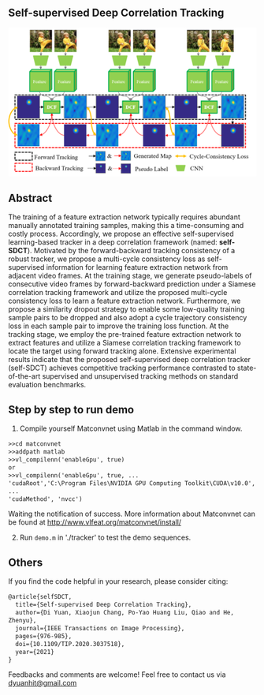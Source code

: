 ## **Self-supervised Deep Correlation Tracking**

![self-SDCT overview figure](./pipeline.png)

## Abstract
The training of a feature extraction network typically requires abundant manually annotated training samples, making this a time-consuming and costly process. Accordingly, we propose an effective self-supervised learning-based tracker in a deep correlation framework (named: **self-SDCT**). Motivated by the forward-backward tracking consistency of a robust tracker, we propose a multi-cycle consistency loss as self-supervised information for learning feature extraction network from adjacent video frames. At the training stage, we generate pseudo-labels of consecutive video frames by forward-backward prediction under a Siamese correlation tracking framework and utilize the proposed multi-cycle consistency loss to learn a feature extraction network. Furthermore, we propose a similarity dropout strategy to enable some low-quality training sample pairs to be dropped and also adopt a cycle trajectory consistency loss in each sample pair to improve the training loss function. At the tracking stage, we employ the pre-trained feature extraction network to extract features and utilize a Siamese correlation tracking framework to locate the target using forward tracking alone. Extensive experimental results indicate that the proposed self-supervised deep correlation tracker (self-SDCT) achieves competitive tracking performance contrasted to state-of-the-art supervised and unsupervised tracking methods on standard evaluation benchmarks.
## Step by step to run demo
1. Compile yourself Matconvnet using Matlab in the command window.
```
>>cd matconvnet 
>>addpath matlab
>>vl_compilenn('enableGpu', true)
or
>>vl_compilenn('enableGpu', true, ...
'cudaRoot','C:\Program Files\NVIDIA GPU Computing Toolkit\CUDA\v10.0', ...
'cudaMethod', 'nvcc')
```

Waiting the notification of success. More information about Matconvnet can be found at http://www.vlfeat.org/matconvnet/install/

2. Run `demo.m` in './tracker' to test the demo sequences. 

## Others
If you find the code helpful in your research, please consider citing:
```
@article{selfSDCT,
  title={Self-supervised Deep Correlation Tracking},
  author={Di Yuan, Xiaojun Chang, Po-Yao Huang Liu, Qiao and He, Zhenyu},
  journal={IEEE Transactions on Image Processing},
  pages={976-985},
  doi={10.1109/TIP.2020.3037518},
  year={2021}
}
```
Feedbacks and comments are welcome! 
Feel free to contact us via dyuanhit@gmail.com
